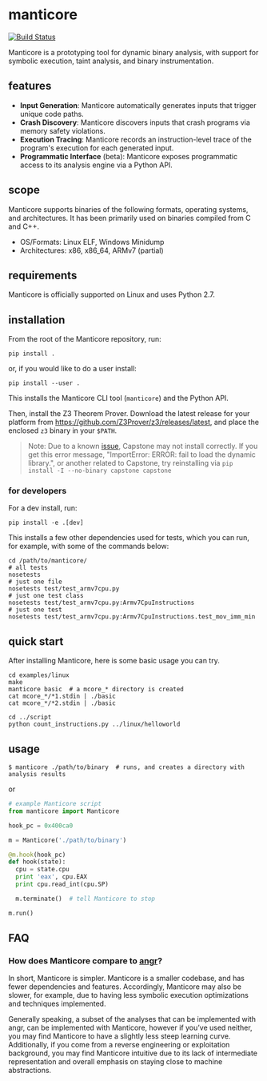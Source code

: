 # manticore

[![Build Status](https://travis-ci.com/trailofbits/manticore.svg?token=m4YsYkGcyttTxRXGVHMr&branch=master)](https://travis-ci.com/trailofbits/manticore)

Manticore is a prototyping tool for dynamic binary analysis, with support for
symbolic execution, taint analysis, and binary instrumentation.

## features

- **Input Generation**: Manticore automatically generates inputs that trigger
  unique code paths.
- **Crash Discovery**: Manticore discovers inputs that crash programs via
memory safety violations.
- **Execution Tracing**: Manticore records an instruction-level trace of the
  program's execution for each generated input.
- **Programmatic Interface** (beta): Manticore exposes programmatic access
  to its analysis engine via a Python API.

## scope

Manticore supports binaries of the following formats, operating systems, and
architectures. It has been primarily used on binaries compiled from C and C++.

- OS/Formats: Linux ELF, Windows Minidump
- Architectures: x86, x86_64, ARMv7 (partial)

## requirements

Manticore is officially supported on Linux and uses Python 2.7.

## installation

From the root of the Manticore repository, run:

```
pip install .
````

or, if you would like to do a user install:

```
pip install --user .
```

This installs the Manticore CLI tool (`manticore`) and the Python API.

Then, install the Z3 Theorem Prover. Download the latest release for your
platform from https://github.com/Z3Prover/z3/releases/latest, and place the
enclosed `z3` binary in your `$PATH`.

> Note: Due to a known [issue](https://github.com/aquynh/capstone/issues/445),
  Capstone may not install correctly. If you get this error message,
  "ImportError: ERROR: fail to load the dynamic library.", or another related
  to Capstone, try reinstalling via `pip install -I --no-binary capstone capstone`

### for developers

For a dev install, run:

```
pip install -e .[dev]
```

This installs a few other dependencies used for tests, which you can run, for
example, with some of the commands below:

```
cd /path/to/manticore/
# all tests
nosetests
# just one file
nosetests test/test_armv7cpu.py
# just one test class
nosetests test/test_armv7cpu.py:Armv7CpuInstructions
# just one test
nosetests test/test_armv7cpu.py:Armv7CpuInstructions.test_mov_imm_min
```

## quick start

After installing Manticore, here is some basic usage you can try.

```
cd examples/linux
make
manticore basic  # a mcore_* directory is created
cat mcore_*/*1.stdin | ./basic
cat mcore_*/*2.stdin | ./basic

cd ../script
python count_instructions.py ../linux/helloworld
```

## usage

```
$ manticore ./path/to/binary  # runs, and creates a directory with analysis results
```

or

```python
# example Manticore script
from manticore import Manticore

hook_pc = 0x400ca0

m = Manticore('./path/to/binary')

@m.hook(hook_pc)
def hook(state):
  cpu = state.cpu
  print 'eax', cpu.EAX
  print cpu.read_int(cpu.SP)

  m.terminate()  # tell Manticore to stop

m.run()
```

## FAQ

### How does Manticore compare to [angr](http://angr.io)?

In short, Manticore is simpler. Manticore is a smaller codebase, and has fewer
dependencies and features. Accordingly, Manticore may also be slower,
for example, due to having less symbolic execution optimizations and techniques
implemented.

Generally speaking, a subset of the analyses that can be implemented with angr,
can be implemented with Manticore, however if you’ve used neither, you may find
Manticore to have a slightly less steep learning curve. Additionally, if you
come from a reverse engineering or exploitation background, you may find
Manticore intuitive due to its lack of intermediate representation and overall
emphasis on staying close to machine abstractions.
